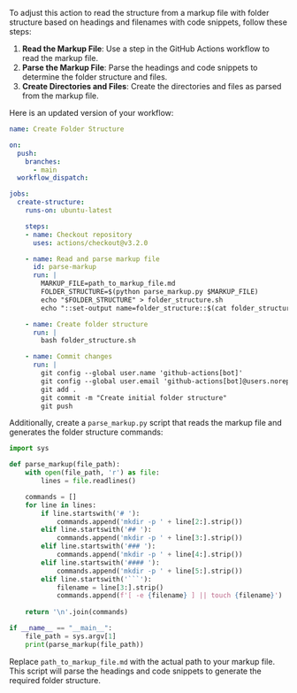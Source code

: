 To adjust this action to read the structure from a markup file with folder structure based on headings and filenames with code snippets, follow these steps:

1. **Read the Markup File**: Use a step in the GitHub Actions workflow to read the markup file.
2. **Parse the Markup File**: Parse the headings and code snippets to determine the folder structure and files.
3. **Create Directories and Files**: Create the directories and files as parsed from the markup file.

Here is an updated version of your workflow:

```yaml
name: Create Folder Structure

on: 
  push:
    branches:
      - main
  workflow_dispatch:

jobs:
  create-structure:
    runs-on: ubuntu-latest

    steps:
    - name: Checkout repository
      uses: actions/checkout@v3.2.0

    - name: Read and parse markup file
      id: parse-markup
      run: |
        MARKUP_FILE=path_to_markup_file.md
        FOLDER_STRUCTURE=$(python parse_markup.py $MARKUP_FILE)
        echo "$FOLDER_STRUCTURE" > folder_structure.sh
        echo "::set-output name=folder_structure::$(cat folder_structure.sh)"

    - name: Create folder structure
      run: |
        bash folder_structure.sh

    - name: Commit changes
      run: |
        git config --global user.name 'github-actions[bot]'
        git config --global user.email 'github-actions[bot]@users.noreply.github.com'
        git add .
        git commit -m "Create initial folder structure"
        git push
```

Additionally, create a `parse_markup.py` script that reads the markup file and generates the folder structure commands:

```python
import sys

def parse_markup(file_path):
    with open(file_path, 'r') as file:
        lines = file.readlines()

    commands = []
    for line in lines:
        if line.startswith('# '):
            commands.append('mkdir -p ' + line[2:].strip())
        elif line.startswith('## '):
            commands.append('mkdir -p ' + line[3:].strip())
        elif line.startswith('### '):
            commands.append('mkdir -p ' + line[4:].strip())
        elif line.startswith('#### '):
            commands.append('mkdir -p ' + line[5:].strip())
        elif line.startswith('```'):
            filename = line[3:].strip()
            commands.append(f'[ -e {filename} ] || touch {filename}')
    
    return '\n'.join(commands)

if __name__ == "__main__":
    file_path = sys.argv[1]
    print(parse_markup(file_path))
```

Replace `path_to_markup_file.md` with the actual path to your markup file. This script will parse the headings and code snippets to generate the required folder structure.
